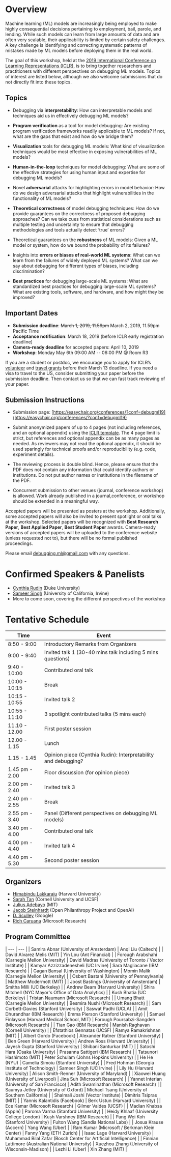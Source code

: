 # Overview
Machine learning (ML) models are increasingly being employed to make highly consequential decisions pertaining to employment, bail, parole, and lending. While such models can learn from large amounts of data and are often very scalable, their applicability is limited by certain safety challenges. A key challenge is identifying and correcting systematic patterns of mistakes made by ML models before deploying them in the real world.

The goal of this workshop, held at the [2019 International Conference on Learning Representations (ICLR)](https://iclr.cc/), is to bring together researchers and practitioners with different perspectives on debugging ML models. Topics of interest are listed below, although we also welcome submissions that do not directly fit into these topics.

## Topics
- Debugging via **interpretability**: How can interpretable models and techniques aid us in effectively debugging ML models?

- **Program verification** as a tool for model debugging: Are existing program verification frameworks readily applicable to ML models? If not, what are the gaps that exist and how do we bridge them?

- **Visualization** tools for debugging ML models: What kind of visualization techniques would be most effective in exposing vulnerabilities of ML models?

- **Human-in-the-loop** techniques for model debugging: What are some of the effective strategies for using human input and expertise for debugging ML models?

- Novel **adversarial** attacks for highlighting errors in model behavior: How do we design adversarial attacks that highlight vulnerabilities in the functionality of ML models?

- **Theoretical correctness** of model debugging techniques: How do we provide guarantees on the correctness of proposed debugging approaches? Can we take cues from statistical considerations such as multiple testing and uncertainty to ensure that debugging methodologies and tools actually detect ‘true’ errors?

- Theoretical guarantees on the **robustness** of ML models: Given a ML model or system, how do we bound the probability of its failures?

- Insights into **errors or biases of real-world ML systems**: What can we learn from the failures of widely deployed ML systems? What can we say about debugging for different types of biases, including discrimination? 

- **Best practices** for debugging large-scale ML systems: What are standardized best practices for debugging large-scale ML systems? What are existing tools, software, and hardware, and how might they be improved? 

## Important Dates
- **Submission deadline**: ~~March 1, 2019, 11.59pm~~ March 2, 2019, 11.59pm Pacific Time 
- **Acceptance notification**: March 18, 2019 (before ICLR early registration deadline)
- **Camera-ready deadline** for accepted papers: April 10, 2019
- **Workshop**: Monday May 6th 09:00 AM -- 06:00 PM @ Room R3

If you are a student or postdoc, we encourage you to apply for ICLR’s [volunteer](https://iclr.cc/accounts/login/?next=/Volunteers/volunteerapplication) and [travel grants](https://iclr.cc/accounts/login/?next=/TravelApplication) before their March 13 deadline. If you need a visa to travel to the US, consider submitting your paper before the submission deadline. Then contact us so that we can fast track reviewing of your paper. 

## Submission Instructions
- Submission page: [https://easychair.org/conferences/?conf=debugml19](https://easychair.org/conferences/?conf=debugml19)

- Submit anonymized papers of up to 4 pages (not including references, and an optional appendix) using the [ICLR template](https://iclr.cc/Conferences/2019/CallForPapers). The 4 page limit is strict, but references and optional appendix can be as many pages as needed. As reviewers may not read the optional appendix, it should be used sparingly for technical proofs and/or reproducibility (e.g. code, experiment details). 

- The reviewing process is double blind. Hence, please ensure that the PDF does not contain any information that could identify authors or institutions. Do not put author names or institutions in the filename of the PDF. 

- Concurrent submission to other venues (journal, conference workshop) is allowed. Work already published in a journal,conference, or workshop should be extended in a meaningful way. 

Accepted papers will be presented as posters at the workshop. Additionally, some accepted papers will also be invited to present spotlight or oral talks at the workshop. Selected papers will be recognized with **Best Research Paper**, **Best Applied Paper**, **Best Student Paper** awards. Camera-ready versions of accepted papers will be uploaded to the conference website (unless requested not to), but there will be no formal published proceedings. 

Please email [debugging.ml@gmail.com](mailto:debugging.ml@gmail.com) with any questions.

# Confirmed Speakers & Panelists
- [Cynthia Rudin](https://users.cs.duke.edu/~cynthia/) (Duke University)
- [Sameer Singh](http://sameersingh.org/) (University of California, Irvine)
- More to come soon, covering the different perspectives of the workshop

# Tentative Schedule

| Time | Event |
| --- | --- |
| 8:50 - 9:00 | Introductory Remarks from Organizers |
| 9:00 - 9:40 | Invited talk 1 (30-40 mins talk including 5 mins questions) |
| 9:40 - 10:00 | Contributed oral talk |
| 10:00 - 10:15 | Break |
| 10:15 - 10:55 | Invited talk 2 |
| 10:55 - 11:10 | 3 spotlight contributed talks (5 mins each) |
| 11.10 - 12.00 | First poster session |
| 12.00 - 1.15 | Lunch |
| 1.15 - 1.45 | Opinion piece (Cynthia Rudin): Interpretability and debugging? | 
| 1.45 pm - 2.00 | Floor discussion (for opinion piece) | 
| 2.00 pm - 2.40 | Invited talk 3 |
| 2.40 pm - 2.55 | Break |
| 2.55 pm - 3.40 | Panel (Different perspectives on debugging ML models) |
| 3.40 pm - 4.00 | Contributed oral talk |
| 4.00 pm - 4.40 | Invited talk 4 |
| 4.40 pm - 5.30 | Second poster session |

## Organizers
- [Himabindu Lakkaraju](https://web.stanford.edu/~himalv/) (Harvard University)
- [Sarah Tan](https://shftan.github.io/) (Cornell University and UCSF)
- [Julius Adebayo](http://juliusadebayo.com/) (MIT)
- [Jacob Steinhardt](https://cs.stanford.edu/~jsteinhardt/) (Open Philanthropy Project and OpenAI)
- [D. Sculley](https://www.eecs.tufts.edu/~dsculley/) (Google)
- [Rich Caruana](https://www.microsoft.com/en-us/research/people/rcaruana/) (Microsoft Research)

## Program Committee

| --- | --- |
| Samira Abnar (University of Amsterdam) | Anqi Liu (Caltech) |
| David Alvarez Melis (MIT) | Yin Lou (Ant Financial) |
| Forough Arabshahi (Carnegie Mellon University) | David Madras (University of Toronto / Vector Institute) |
| Kamyar Azzizzadenesheli (UC Irvine) | Sara Magliacane (IBM Research) |
| Gagan Bansal (University of Washington) | Momin Malik (Carnegie Mellon University) |
| Osbert Bastani (University of Pennsylvania) | Matthew Mcdermott (MIT) |
| Joost Bastings (University of Amsterdam) | Smitha Milli (UC Berkeley) |
| Andrew Beam (Harvard University) | Shira Mitchell (NYC Mayor's Office of Data Analytics) |
| Kush Bhatia (UC Berkeley) | Tristan Naumann (Microsoft Research) |
| Umang Bhatt (Carnegie Mellon University) | Besmira Nushi (Microsoft Research) |
| Sam Corbett-Davies (Stanford University) | Saswat Padhi (UCLA) |
| Amit Dhurandhar (IBM Research) | Emma Pierson (Stanford University) |
| Samuel Finlayson (Harvard Medical School, MIT) | Forough Poursabzi-Sangdeh (Microsoft Research) |
| Tian Gao (IBM Research) | Manish Raghavan (Cornell University) |
| Efstathios Gennatas (UCSF) | Ramya Ramakrishnan (MIT) |
| Albert Gordo (Facebook) | Alexander Ratner (Stanford University) |
| Ben Green (Harvard University) | Andrew Ross (Harvard University) |
| Jayesh Gupta (Stanford University) | Shibani Santurkar (MIT) |
| Satoshi Hara (Osaka University) | Prasanna Sattigeri (IBM Research) |
| Tatsunori Hashimoto (MIT) | Peter Schulam (Johns Hopkins University) |
| He He (NYU) | Camelia Simoiu (Stanford University) |
| Fred Hohman (Georgia Institute of Technology) | Sameer Singh (UC Irvine) |
| Lily Hu (Harvard University) | Alison Smith-Renner (University of Maryland) |
| Xiaowei Huang (University of Liverpool) | Jina Suh (Microsoft Research) |
| Yannet Interian (University of San Francisco) | Adith Swaminathan (Microsoft Research) |
| Saumya Jetley (University of Oxford) | Michael Tsang (University of Southern California) |
| Shalmali Joshi (Vector Institute) | Dimitris Tsipras (MIT) |
| Yannis Kalantidis (Facebook) | Berk Ustun (Harvard University) |
| Ece Kamar (Microsoft Research) | Gilmer Valdes (UCSF) |
| Madian Khabsa (Apple) | Paroma Varma (Stanford University) |
| Heidy Khlaaf (University College London) | Kush Varshney (IBM Research) |
| Pang Wei Koh (Stanford University) | Fulton Wang (Sandia National Labs) |
| Josua Krause (Accern) | Yang Wang (Uber) |
| Ram Kumar (Microsoft / Berkman Klein Center) | Fanny Yang (ETH Zurich) |
| Isaac Lage (Harvard University) | Muhammad Bilal Zafar (Bosch Center for Artificial Intelligence) |
| Finnian Lattimore (Australian National University) | Xuezhou Zhang (University of Wisconsin-Madison) |
| Lezhi Li (Uber) | Xin Zhang (MIT) |
